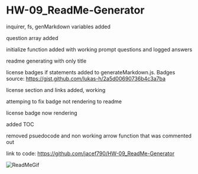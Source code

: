# HW-09_ReadMe-Generator

inquirer, fs, genMarkdown variables added

question array added

initialize function added with working prompt questions and logged answers

readme generating with only title

license badges if statements added to generateMarkdown.js. Badges source: https://gist.github.com/lukas-h/2a5d00690736b4c3a7ba

license section and links added, working

attemping to fix badge not rendering to readme

license badge now rendering 

added TOC

removed psuedocode and non working arrow function that was commented out

link to code: https://github.com/jacef790/HW-09_ReadMe-Generator

![ReadMeGif](Untitled_%20Apr%2022%2C%202022%209_15%20PM.gif)